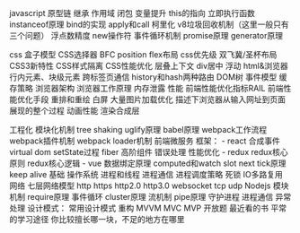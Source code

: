 javascript
    原型链
    继承
    作用域
    闭包
    变量提升
    this的指向
    立即执行函数
    instanceof原理
    bind的实现
    apply和call
    柯里化
    v8垃圾回收机制（这里一般只有三个问题）
    浮点数精度
    new操作符
    事件循环机制
    promise原理
    generator原理

css
    盒子模型
    CSS选择器
    BFC
    position
    flex布局
    css优先级
    双飞冀/圣杯布局
    CSS3新特性
    CSS样式隔离
    CSS性能优化
    层叠上下文
    div居中
    浮动
html&浏览器
    行内元素、块级元素
    跨标签页通信
    history和hash两种路由
    DOM树
    事件模型
    缓存策略
    浏览器架构
    浏览器工作原理
    内存泄露
性能
    前端性能优化指标RAIL
    前端性能优化手段
    重排和重绘
    白屏
    大量图片加载优化
    描述下浏览器从输入网址到页面展现的整个过程
    动画性能
    渲染合成层

工程化
    模块化机制
    tree shaking
    uglify原理
    babel原理
    webpack工作流程
    webpack插件机制
    webpack loader机制
    前端微服务
框架：
    - react
        合成事件
        virtual dom
        setState过程
        fiber
        高阶组件
        错误处理
        性能优化
    - redux
        redux核心原则
        redux核心逻辑
    - vue
        数据绑定原理
        computed和watch
        slot
        next tick原理
        keep alive
基础
    操作系统
        进程和线程
        进程通信
        进程调度策略
        死锁
        IO多路复用
    网络
        七层网络模型
        http
        https
        http2.0
        http3.0
        websocket
        tcp
        udp
Nodejs
    模块机制
    require原理
    事件循环
    cluster原理
    流机制
    pipe原理
    守护进程
    进程通信
    异常处理
设计模式：
    常用设计模式
    重构
    MVVM
    MVC
    MVP
开放题
    最近看的书
    平常的学习途径
    你比较擅长哪一块，不足的地方在哪里

